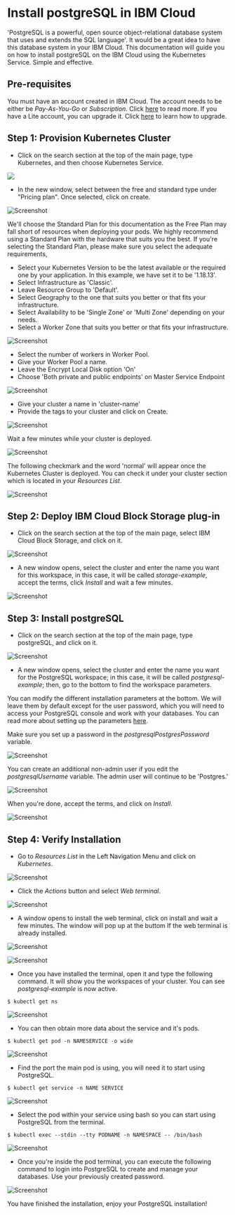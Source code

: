 # Install postgreSQL in IBM Cloud

'PostgreSQL is a powerful, open source object-relational database system that uses and extends the SQL language'. It would be a great idea to have this database system in your IBM Cloud. This documentation will guide you on how to install postgreSQL on the IBM Cloud using the Kubernetes Service. Simple and effective.

## Pre-requisites

You must have an account created in IBM Cloud. The account needs to be either be *Pay-As-You-Go* or *Subscription*. Click [here](https://cloud.ibm.com/docs/account?topic=account-accounts "here") to read more.
If you have a Lite account, you can upgrade it. Click [here](https://cloud.ibm.com/docs/account?topic=account-account-getting-started#account-gs-upgrade "here") to learn how to upgrade.

## Step 1: Provision Kubernetes Cluster

* Click on the search section at the top of the main page, type Kubernetes, and then choose Kubernetes Service.

![](Kubernetes1.PNG)

* In the new window, select between the free and standard type under "Pricing plan". Once selected, click on create.

![Screenshot](KubernetesPaid1.PNG)

We'll choose the Standard Plan for this documentation as the Free Plan may fall short of resources when deploying your pods. We highly recommend using a Standard Plan with the hardware that suits you the best. If you're selecting the Standard Plan, please make sure you select the adequate requirements,

* Select your Kubernetes Version to be the latest available or the required one by your application. In this example, we have set it to be '1.18.13'.
* Select Infrastructure as 'Classic'.
* Leave Resource Group to 'Default'.
* Select Geography to the one that suits you better or that fits your infrastructure.
* Select Availability to be 'Single Zone' or 'Multi Zone' depending on your needs.
* Select a Worker Zone that suits you better or that fits your infrastructure.

![Screenshot](KubernetesPaid2.PNG)

* Select the number of workers in Worker Pool.
* Give your Worker Pool a name.
* Leave the Encrypt Local Disk option 'On'
* Choose 'Both private and public endpoints' on Master Service Endpoint

![Screenshot](KubernetesPaid4.PNG)

* Give your cluster a name in 'cluster-name'
* Provide the tags to your cluster and click on Create.

![Screenshot](KubernetesPaid5.PNG)

Wait a few minutes while your cluster is deployed.

![Screenshot](KubernetesPaid3.PNG)

The following checkmark and the word 'normal' will appear once the Kubernetes Cluster is deployed. You can check it under your cluster section which is located in your *Resources List*.

![Screenshot](KubernetesPaid6.PNG)


## Step 2:  Deploy IBM Cloud Block Storage plug-in

* Click on the search section at the top of the main page, select IBM Cloud Block Storage, and click on it.

![Screenshot](StoragePaid1.PNG)

* A new window opens, select the cluster and enter the name you want for this workspace, in this case, it will be called _storage-example_, accept the terms, click *Install* and wait a few minutes.

![Screenshot](StoragePaid2.PNG)


## Step 3: Install postgreSQL

* Click on the search section at the top of the main page, type postgreSQL, and click on it.

![Screenshot](post1.PNG)

* A new window opens, select the cluster and enter the name you want for the PostgreSQL workspace; in this case, it will be called _postgresql-example_; then, go to the bottom to find the workspace parameters.

You can modify the different installation parameters at the bottom. We will leave them by default except for the user password, which you will need to access your PostgreSQL console and work with your databases. You can read more about setting up the parameters [here](https://cloud.ibm.com/catalog/content/postgres "here").

Make sure you set up a password in the _postgresqlPostgresPassword_ variable. 

![Screenshot](post4.PNG)

You can create an additional non-admin user if you edit the _postgresqlUsername_ variable. The admin user will continue to be 'Postgres.' 

![Screenshot](post3.PNG)

When you're done, accept the terms, and click on *Install*.

![Screenshot](post2.PNG)


## Step 4: Verify Installation

* Go to *Resources List* in the Left Navigation Menu and click on *Kubernetes*.

![Screenshot](test1.png)

* Click the *Actions* button and select *Web terminal*.

![Screenshot](test2.PNG)

* A window opens to install the web terminal, click on install and wait a few minutes. The window will pop up at the buttom If the web terminal is already installed.

![Screenshot](test3.PNG)

![Screenshot](test7.PNG)

* Once you have installed the terminal, open it and type the following command. It will show you the workspaces of your cluster. You can see *postgresql-example* is now active.

`$ kubectl get ns`

![Screenshot](textpost1.PNG)

* You can then obtain more data about the service and it's pods.

`$ kubectl get pod -n NAMESERVICE -o wide`

![Screenshot](textpost2.PNG)

* Find the port the main pod is using, you will need it to start using PostgreSQL.

`$ kubectl get service -n NAME SERVICE`

![Screenshot](textpost3.PNG)

* Select the pod within your service using bash so you can start using PostgreSQL from the terminal.

`$ kubectl exec --stdin --tty PODNAME -n NAMESPACE -- /bin/bash`

![Screenshot](textpost4.PNG)

* Once you're inside the pod terminal, you can execute the following command to login into PostgreSQL to create and manage your databases. Use your previously created password.

![Screenshot](textpost5.PNG)

You have finished the installation, enjoy your PostgreSQL installation!
